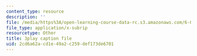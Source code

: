 ```yaml
---
content_type: resource
description: ''
file: /media/https%3A/open-learning-course-data-rc.s3.amazonaws.com/6-042j-mathematics-for-computer-science-fall-2010/2cd6a62acd1e49a2c259def173de6701_L3LMbpZIKhQ.srt
file_type: application/x-subrip
resourcetype: Other
title: 3play caption file
uid: 2cd6a62a-cd1e-49a2-c259-def173de6701
---
```


